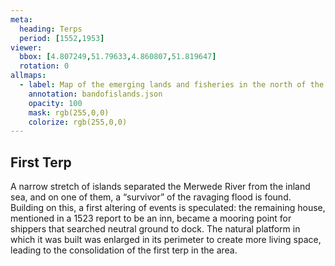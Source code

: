```yaml
---
meta:
  heading: Terps
  period: [1552,1953]
viewer:
  bbox: [4.807249,51.79633,4.860807,51.819647]
  rotation: 0
allmaps:
  - label: Map of the emerging lands and fisheries in the north of the Zuidhollandschen Waard, 16th century. 1680 x 420 mm. Wikimedia Commons.
    annotation: bandofislands.json
    opacity: 100
    mask: rgb(255,0,0)
    colorize: rgb(255,0,0)
---
```


## First Terp

A narrow stretch of islands separated the Merwede River from the inland sea, and on one of them, a “survivor” of the ravaging flood is found. Building on this, a first altering of events is speculated: the remaining house, mentioned in a 1523 report to be an inn, became a mooring point for shippers that searched neutral ground to dock. The natural platform in which it was built was enlarged in its perimeter to create more living space, leading to the consolidation of the first terp in the area.


